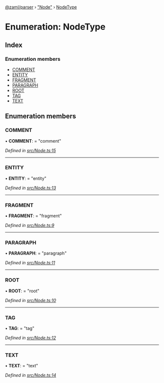 [@zaml/parser](../README.md) › ["Node"](../modules/_node_.md) › [NodeType](_node_.nodetype.md)

# Enumeration: NodeType

## Index

### Enumeration members

* [COMMENT](_node_.nodetype.md#comment)
* [ENTITY](_node_.nodetype.md#entity)
* [FRAGMENT](_node_.nodetype.md#fragment)
* [PARAGRAPH](_node_.nodetype.md#paragraph)
* [ROOT](_node_.nodetype.md#root)
* [TAG](_node_.nodetype.md#tag)
* [TEXT](_node_.nodetype.md#text)

## Enumeration members

###  COMMENT

• **COMMENT**: = "comment"

*Defined in [src/Node.ts:15](https://github.com/nexushubs/zaml-lang/blob/226a4c7/packages/zaml-parser/src/Node.ts#L15)*

___

###  ENTITY

• **ENTITY**: = "entity"

*Defined in [src/Node.ts:13](https://github.com/nexushubs/zaml-lang/blob/226a4c7/packages/zaml-parser/src/Node.ts#L13)*

___

###  FRAGMENT

• **FRAGMENT**: = "fragment"

*Defined in [src/Node.ts:9](https://github.com/nexushubs/zaml-lang/blob/226a4c7/packages/zaml-parser/src/Node.ts#L9)*

___

###  PARAGRAPH

• **PARAGRAPH**: = "paragraph"

*Defined in [src/Node.ts:11](https://github.com/nexushubs/zaml-lang/blob/226a4c7/packages/zaml-parser/src/Node.ts#L11)*

___

###  ROOT

• **ROOT**: = "root"

*Defined in [src/Node.ts:10](https://github.com/nexushubs/zaml-lang/blob/226a4c7/packages/zaml-parser/src/Node.ts#L10)*

___

###  TAG

• **TAG**: = "tag"

*Defined in [src/Node.ts:12](https://github.com/nexushubs/zaml-lang/blob/226a4c7/packages/zaml-parser/src/Node.ts#L12)*

___

###  TEXT

• **TEXT**: = "text"

*Defined in [src/Node.ts:14](https://github.com/nexushubs/zaml-lang/blob/226a4c7/packages/zaml-parser/src/Node.ts#L14)*
